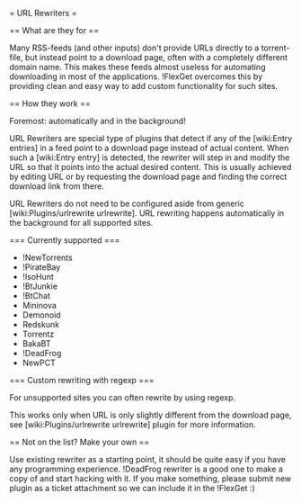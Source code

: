 = URL Rewriters =

== What are they for ==

Many RSS-feeds (and other inputs) don't provide URLs directly to a torrent-file, but instead point to a download page, often with a completely different domain name. This makes these feeds almost useless for automating downloading in most of the applications. !FlexGet overcomes this by providing clean and easy way to add custom functionality for such sites.

== How they work ==

Foremost: automatically and in the background!

URL Rewriters are special type of plugins that detect if any of the [wiki:Entry entries] in a feed point to a download page instead of actual content. When such a [wiki:Entry entry] is detected, the rewriter will step in and modify the URL so that it points into the actual desired content. This is usually achieved by editing URL or by requesting the download page and finding the correct download link from there.

URL Rewriters do not need to be configured aside from generic [wiki:Plugins/urlrewrite urlrewrite]. URL rewriting happens automatically in the background for all supported sites.

=== Currently supported ===

 * !NewTorrents
 * !PirateBay
 * !IsoHunt
 * !BtJunkie
 * !BtChat
 * Mininova
 * Demonoid
 * Redskunk
 * Torrentz
 * BakaBT
 * !DeadFrog
 * NewPCT

=== Custom rewriting with regexp ===

For unsupported sites you can often rewrite by using regexp. 

This works only when URL is only slightly different from the download page, see [wiki:Plugins/urlrewrite urlrewrite] plugin for more information.

== Not on the list? Make your own ==

Use existing rewriter as a starting point, it should be quite easy if you have any programming experience. !DeadFrog rewriter is a good one to make a copy of and start hacking with it. If you make something, please submit new plugin as a ticket attachment so we can include it in the !FlexGet :)